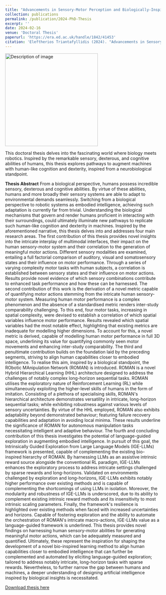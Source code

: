 ```yaml
---
title: "Advancements in Sensory-Motor Perception and Biologically-Inspired Hierarchical Learning for Embodied Intelligence"
collection: publications
permalink: /publication/2024-PhD-Thesis
excerpt: ''
date: 2024-02-16
venue: 'Doctoral Thesis'
paperurl: 'https://era.ed.ac.uk/handle/1842/41453'
citation: 'Eleftherios Triantafyllidis (2024). "Advancements in Sensory-Motor Perception and Biologically-Inspired Hierarchical Learning for Embodied Intelligence". Doctoral Dissertation. The University of Edinburgh, February, 2024. Edinburgh, United Kingdom.'
---
```

<img src="/images/500x300.png" alt="Description of image" width="300"/>

This doctoral thesis delves into the fascinating world where biology meets robotics. Inspired by the remarkable sensory, dexterous, and cognitive abilities of humans, this thesis explores pathways to augment machines with human-like cognition and dexterity, inspired from a neurobiological standpoint. 

**Thesis Abstract**
From a biological perspective, humans possess incredible sensory, dexterous and cognitive abilities. By virtue of these abilities, humans and more broadly their sensory systems are able to adapt to environmental demands seamlessly. Switching from a biological perspective to robotic systems as embodied intelligence, achieving such adaptation is currently far from trivial. Understanding the biological mechanisms that govern and render humans proficient in interacting with their surroundings, could ultimately illuminate new pathways to replicate such human-like cognition and dexterity in machines. Inspired by the aforementioned narrative, this thesis delves into and addresses four main research areas. The first contribution of this thesis provides novel insights into the intricate interplay of multimodal interfaces, their impact on the human sensory-motor system and their correlation to the generation of meaningful motor actions. Different sensory modalities are examined, entailing a full factorial comparison of auditory, visual and somatosensory states and their influence on motor performance. Through a series of varying complexity motor tasks with human subjects, a correlation is established between sensory states and their influence on motor actions. Results provide novel evidence of which sensory combinations contribute to enhanced task performance and how these can be harnessed. The second contribution of this work is the derivation of a novel metric capable of quantifying motor actions stemming from the intricate human sensory-motor system. Measuring human motor performance is a complex phenomenon and the absence of a standardised metric renders inter-study comparability challenging. To this end, four motor tasks, increasing in spatial complexity, were devised to establish a correlation of which spatial variables influence motor performance. Results revealed which spatial variables had the most notable effect, highlighting that existing metrics are inadequate for modelling higher dimensions. To account for this, a novel metric is derived, capable of modelling human motor performance in full 3D space, underlining its value for quantifying commonly seen motor movements and enhancing inter-study comparability. The third and penultimate contribution builds on the foundation laid by the preceding segments, striving to align human capabilities closer to embodied intelligence. To realise this aim, inspired by a biological standpoint, the RObotic MAnipulation Network (ROMAN) is introduced. ROMAN is a novel Hybrid Hierarchical Learning (HHL) architecture designed to address the challenges of notably complex long-horizon sequential tasks. ROMAN utilises the exploratory nature of Reinforcement Learning (RL) while simultaneously exploiting the higher-level skills of humans in the form of imitation. Consisting of a plethora of specialising skills, ROMAN's hierarchical architecture demonstrates versatility in intricate, long-horizon sequential tasks; while exhibiting robustness against various levels of sensory uncertainties. By virtue of the HHL employed, ROMAN also exhibits adaptability beyond demonstrated behaviour; featuring failure recovery capabilities and adaptation in avoiding local minima. These results underline the significance of ROMAN for autonomous manipulation tasks necessitating intelligent and adaptive behaviour. The fourth and concluding contribution of this thesis investigates the potential of language-guided exploration in augmenting embodied intelligence. In pursuit of this goal, the Intrinsically Guided Exploration from Large Language Models (IGE-LLMs) framework is presented, capable of complementing the existing bio-inspired hierarchy of ROMAN. By harnessing LLMs as an assistive intrinsic reward source alongside the conventional RL paradigm, IGE-LLMs enhances the exploratory process to address intricate settings challenged by sparse rewards and long-horizons. Validated on environments challenged by exploration and long-horizons, IGE-LLMs exhibits notably higher performance over existing methods and is capable of complementing the shortcomings of using LLMs in isolation. Moreover, the modularity and robustness of IGE-LLMs is underscored, due to its ability to complement existing intrinsic reward methods and its insensitivity to most intrinsic scaling parameters. Finally, the framework's resilience is highlighted over existing methods when faced with increased uncertainties and horizons. Capable of fostering exploration and the ability to automate the orchestration of ROMAN's intricate macro-actions, IGE-LLMs value as a language-guided framework is underlined. This thesis provides novel findings on harnessing human sensory-motor abilities for generating meaningful motor actions, which can be adequately measured and quantified. Ultimately, these represent the inspiration for shaping the development of a novel bio-inspired learning method to align human capabilities closer to embodied intelligence that can further be complemented and automated by eliciting language-guided exploration; tailored to address notably intricate, long-horizon tasks with sparse rewards. Nevertheless, to further narrow the gap between humans and machines, a deeper understanding of designing artificial intelligence inspired by biological insights is necessitated.

[Download thesis here](https://era.ed.ac.uk/bitstream/handle/1842/41453/TriantafyllidisE_2024.pdf?sequence=1&isAllowed=y)
